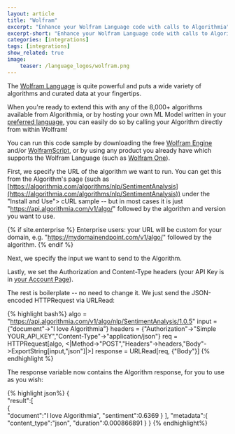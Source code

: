 ```yaml
---
layout: article
title: "Wolfram"
excerpt: "Enhance your Wolfram Language code with calls to Algorithmia"
excerpt-short: "Enhance your Wolfram Language code with calls to Algorithmia"
categories: [integrations]
tags: [integrations]
show_related: true
image:
    teaser: /language_logos/wolfram.png
---
```


The [Wolfram Language](http://www.wolfram.com/language/principles/) is quite powerful and puts a wide variety of algorithms and curated data at your fingertips.

When you're ready to extend this with any of the 8,000+ algorithms available from Algorithmia, or by hosting your own ML Model written in your [preferred language](/developers/algorithm-development/languages/), you can easily do so by calling your Algorithm directly from within Wolfram!

You can run this code sample by downloading the free [Wolfram Engine](http://www.wolfram.com/engine/) and/or [WolframScript](https://www.wolfram.com/wolframscript), or by using any product you already have which supports the Wolfram Language (such as [Wolfram One](http://www.wolfram.com/wolfram-one/)).

First, we specify the URL of the algorithm we want to run. You can get this from the Algorithm's page (such as [https://algorithmia.com/algorithms/nlp/SentimentAnalysis](https://algorithmia.com/algorithms/nlp/SentimentAnalysis)) under the "Install and Use"> cURL sample -- but in most cases it is just "https://api.algorithmia.com/v1/algo/" followed by the algorithm and version you want to use.

{% if site.enterprise %}
Enterprise users: your URL will be custom for your domain, e.g. "https://mydomainendpoint.com/v1/algo/" followed by the algorithm.
{% endif %}

Next, we specify the input we want to send to the Algorithm.

Lastly, we set the Authorization and Content-Type headers (your API Key is in [your Account Page](/user#credentials)).

The rest is boilerplate -- no need to change it. We just send the JSON-encoded HTTPRequest via URLRead:

{% highlight bash%}
algo = "https://api.algorithmia.com/v1/algo/nlp/SentimentAnalysis/1.0.5"
input = {"document"->"I love Algorithmia"}
headers = {"Authorization"->"Simple YOUR_API_KEY","Content-Type"->"application/json"}
req = HTTPRequest[algo, <|Method->"POST","Headers"->headers,"Body"->ExportString[input,"json"]|>]
response = URLRead[req, {"Body"}]
{% endhighlight %}

The response variable now contains the Algorithm response, for you to use as you wish:

{% highlight json%}
{  
   "result":[  
      {  
         "document":"I love Algorithmia",
         "sentiment":0.6369
      }
   ],
   "metadata":{  
      "content_type":"json",
      "duration":0.000866891
   }
}
{% endhighlight%}
